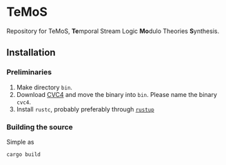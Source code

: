 # TeMoS

Repository for TeMoS, **Te**mporal Stream Logic **Mo**dulo Theories **S**ynthesis.

## Installation

### Preliminaries
1. Make directory `bin`.
2. Download [CVC4](https://cvc4.github.io/downloads.html) and move the binary into `bin`.
Please name the binary `cvc4`.
3. Install `rustc`, probably preferably through [`rustup`](https://doc.rust-lang.org/book/ch01-01-installation.html#installation)

### Building the source
Simple as
```sh
cargo build
```
